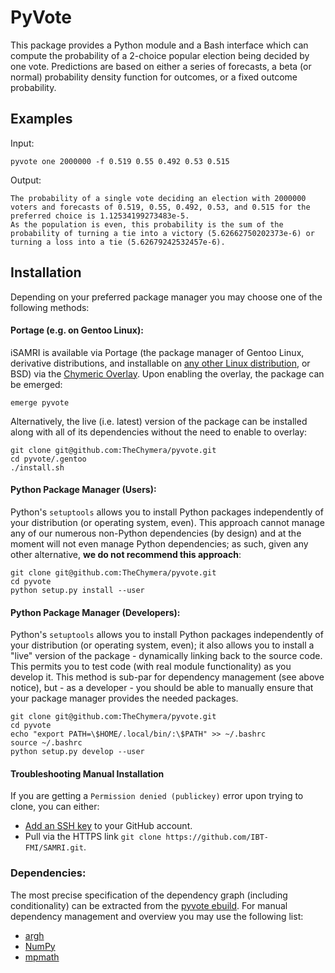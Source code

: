 # PyVote

This package provides a Python module and a Bash interface which can compute the probability of a 2-choice popular election being decided by one vote.
Predictions are based on either a series of forecasts, a beta (or normal) probability density function for outcomes, or a fixed outcome probability.

## Examples

Input:
```
pyvote one 2000000 -f 0.519 0.55 0.492 0.53 0.515
```

Output:
```
The probability of a single vote deciding an election with 2000000 voters and forecasts of 0.519, 0.55, 0.492, 0.53, and 0.515 for the preferred choice is 1.12534199273483e-5.
As the population is even, this probability is the sum of the probability of turning a tie into a victory (5.62662750202373e-6) or turning a loss into a tie (5.62679242532457e-6).
```

## Installation

Depending on your preferred package manager you may choose one of the following methods:

#### Portage (e.g. on Gentoo Linux):
iSAMRI is available via Portage (the package manager of Gentoo Linux, derivative distributions, and installable on [any other Linux distribution](https://wiki.gentoo.org/wiki/Project:Prefix), or BSD) via the [Chymeric Overlay](https://github.com/TheChymera/overlay).
Upon enabling the overlay, the package can be emerged:

````
emerge pyvote
````

Alternatively, the live (i.e. latest) version of the package can be installed along with all of its dependencies without the need to enable to overlay:

```
git clone git@github.com:TheChymera/pyvote.git
cd pyvote/.gentoo
./install.sh
```

#### Python Package Manager (Users):
Python's `setuptools` allows you to install Python packages independently of your distribution (or operating system, even).
This approach cannot manage any of our numerous non-Python dependencies (by design) and at the moment will not even manage Python dependencies;
as such, given any other alternative, **we do not recommend this approach**:

````
git clone git@github.com:TheChymera/pyvote.git
cd pyvote
python setup.py install --user
````

#### Python Package Manager (Developers):
Python's `setuptools` allows you to install Python packages independently of your distribution (or operating system, even);
it also allows you to install a "live" version of the package - dynamically linking back to the source code.
This permits you to test code (with real module functionality) as you develop it.
This method is sub-par for dependency management (see above notice), but - as a developer - you should be able to manually ensure that your package manager provides the needed packages.

````
git clone git@github.com:TheChymera/pyvote.git
cd pyvote
echo "export PATH=\$HOME/.local/bin/:\$PATH" >> ~/.bashrc
source ~/.bashrc
python setup.py develop --user
````

#### Troubleshooting Manual Installation
If you are getting a `Permission denied (publickey)` error upon trying to clone, you can either:

* [Add an SSH key](https://help.github.com/articles/adding-a-new-ssh-key-to-your-github-account/) to your GitHub account.
* Pull via the HTTPS link `git clone https://github.com/IBT-FMI/SAMRI.git`.


### Dependencies:

The most precise specification of the dependency graph (including conditionality) can be extracted from the [pyvote ebuild](.gentoo/dev-python/pyvote/pyvote-99999.ebuild).
For manual dependency management and overview you may use the following list:

* [argh](https://github.com/neithere/argh)
* [NumPy](http://www.numpy.org)
* [mpmath](http://mpmath.org/)
